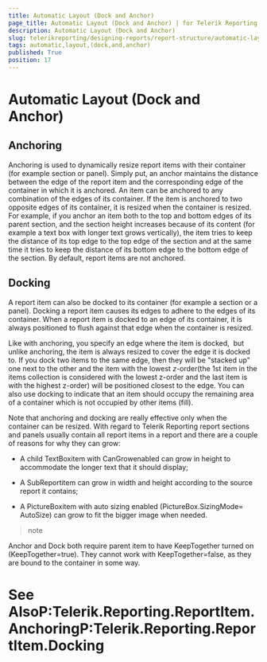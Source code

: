 ```yaml
---
title: Automatic Layout (Dock and Anchor)
page_title: Automatic Layout (Dock and Anchor) | for Telerik Reporting Documentation
description: Automatic Layout (Dock and Anchor)
slug: telerikreporting/designing-reports/report-structure/automatic-layout-(dock-and-anchor)
tags: automatic,layout,(dock,and,anchor)
published: True
position: 17
---
```


# Automatic Layout (Dock and Anchor)



## Anchoring

Anchoring is used to dynamically resize report items with their container (for example section or panel). Simply put, an anchor maintains the distance between the edge of the report item and the corresponding edge of the container in which it is anchored. An item can be anchored to any combination of the edges of its container. If the item is anchored to two opposite edges of its container, it is resized when the container is resized. For example, if you anchor an item both to the top and bottom edges of its parent section, and the section height increases because of its content (for example a text box with longer text grows vertically), the item tries to keep the distance of its top edge to the top edge of the section and at the same time it tries to keep the distance of its bottom edge to the bottom edge of the section. By default, report items are not anchored.

## Docking

A report item can also be docked to its container (for example a section or a panel). Docking a report item causes its edges to adhere to the edges of its container. When a report item is docked to an edge of its container, it is always positioned to flush against that edge when the container is resized.

Like with anchoring, you specify an edge where the item is docked,  but unlike anchoring, the item is always resized to cover the edge it is docked to. If you dock two items to the same edge, then they will be "stacked up" one next to the other and the item with the lowest *z*-order(the 1st item in the items collection is considered with the lowest z-order and the last item is with the highest z-order) will be positioned closest to the edge. You can also use docking to indicate that an item should occupy the remaining area of a container which is not occupied by other items (fill).

Note that anchoring and docking are really effective only when the container can be resized. With regard to Telerik Reporting report sections and panels usually contain all report items in a report and there are a couple of reasons for why they can grow:

* A child TextBoxitem with CanGrowenabled can grow in height to accommodate the longer text that it should display;

* A SubReportitem can grow in width and height according to the source report it contains;

* A PictureBoxitem with auto sizing enabled (PictureBox.SizingMode= AutoSize) can grow to fit the bigger image when needed.

>note 

Anchor and Dock both require parent item to have KeepTogether turned on (KeepTogether=true). They cannot work with KeepTogether=false, as they are bound to the container in some way.


# See AlsoP:Telerik.Reporting.ReportItem.AnchoringP:Telerik.Reporting.ReportItem.Docking
